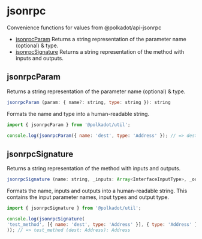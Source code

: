 # jsonrpc

Convenience functions for values from @polkadot/api-jsonrpc 

- [jsonrpcParam](#jsonrpcparam) Returns a string representation of the parameter name (optional) & type.
- [jsonrpcSignature](#jsonrpcsignature) Returns a string representation of the method with inputs and outputs.

## jsonrpcParam

Returns a string representation of the parameter name (optional) & type. 

```js
jsonrpcParam (param: { name?: string, type: string }): string
```


Formats the name and type into a human-readable string.

```js
import { jsonrpcParam } from '@polkadot/util';

console.log(jsonrpcParam({ name: 'dest', type: 'Address' }); // => dest: Address
```

## jsonrpcSignature

Returns a string representation of the method with inputs and outputs. 

```js
jsonrpcSignature (name: string, _inputs: Array<InterfaceInputType>, _output: InterfaceOutputType): string
```


Formats the name, inputs and outputs into a human-readable string. This contains the input parameter names, input types and output type.

```js
import { jsonrpcSignature } from '@polkadot/util';

console.log(jsonrpcSignature(
'test_method', [{ name: 'dest', type: 'Address' }], { type: 'Address' }
)); // => test_method (dest: Address): Address
```
